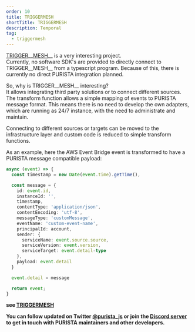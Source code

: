 ```yaml
---
order: 10
title: TRIGGERMESH
shortTitle: TRIGGERMESH
description: Temporal
tag:
  - triggermesh
---
```


[TRIGGER__MESH__](https://www.triggermesh.com) is a very interesting project.  
Currently, no software SDK's are provided to directly connect to TRIGGER__MESH__ from a typescript program. Because of this, there is currently no direct PURISTA integration planned.  

So, why is TRIGGER__MESH__ interesting?  
It allows integrating third party solutions or to connect different sources. The transform function allows a simple mapping of events to PURISTA message format. This means there is no need to develop the own adapters, which are running as 24/7 instance, with the need to administrate and maintain.

Connecting to different sources or targets can be moved to the infrastructure layer and custom code is reduced to simple transform functions.

As an example, here the AWS Event Bridge event is transformed to have a PURISTA message compatible payload:

```typescript
async (event) => {
  const timestamp = new Date(event.time).getTime(),

  const message = {
    id: event.id,
    instanceId: '',
    timestamp,
    contentType: 'application/json',
    contentEncoding: 'utf-8',
    messageType: 'customMessage',
    eventName: 'custom-event-name',
    principalId: account,
    sender: {
      serviceName: event.source.source,
      serviceVersion: event.version,
      serviceTarget: event.detail-type
    },
    payload: event.detail
  }

  event.detail = message

  return event;
}
```

__see [TRIGGERMESH](https://www.triggermesh.com)__

__You can follow updated on Twitter [@purista_js](https://twitter.com/purista_js) or join the [Discord server](https://discord.gg/9feaUm3H2v) to get in touch with PURISTA maintainers and other developers.__
